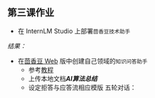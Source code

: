 ## 第三课作业
* 在 InternLM Studio 上部署`茴香豆技术助手`

  
*结果：*

* 在[茴香豆 Web](https://openxlab.org.cn/apps/detail/tpoisonooo/huixiangdou-web) 版中创建自己领域的`知识问答助手`
  * 参考[教程](https://www.bilibili.com/video/BV1S2421N7mn/)
  * 上传本地文档***AI算法总结***
  * 设定拒答与应答流相应模版
五轮对话：


